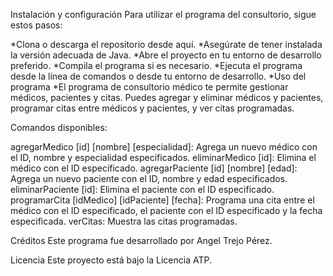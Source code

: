 
Instalación y configuración
Para utilizar el programa del consultorio, sigue estos pasos:

*Clona o descarga el repositorio desde aquí.
*Asegúrate de tener instalada la versión adecuada de Java.
*Abre el proyecto en tu entorno de desarrollo preferido.
*Compila el programa si es necesario.
*Ejecuta el programa desde la línea de comandos o desde tu entorno de desarrollo.
*Uso del programa
*El programa de consultorio médico te permite gestionar médicos, pacientes y citas. Puedes agregar y eliminar médicos y pacientes, programar citas entre médicos y pacientes, y ver citas programadas.

Comandos disponibles:

agregarMedico [id] [nombre] [especialidad]: Agrega un nuevo médico con el ID, nombre y especialidad especificados.
eliminarMedico [id]: Elimina el médico con el ID especificado.
agregarPaciente [id] [nombre] [edad]: Agrega un nuevo paciente con el ID, nombre y edad especificados.
eliminarPaciente [id]: Elimina el paciente con el ID especificado.
programarCita [idMedico] [idPaciente] [fecha]: Programa una cita entre el médico con el ID especificado, el paciente con el ID especificado y la fecha especificada.
verCitas: Muestra las citas programadas.

Créditos
Este programa fue desarrollado por Angel Trejo Pérez.

Licencia
Este proyecto está bajo la Licencia ATP. 
